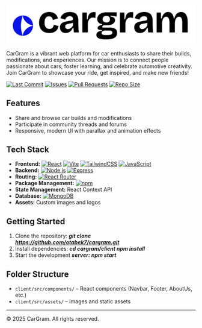 <img src="cargram-logo.png" alt="CarGram Logo" >

CarGram is a vibrant web platform for car enthusiasts to share their builds, modifications, and experiences. Our mission is to connect people passionate about cars, foster learning, and celebrate automotive creativity. Join CarGram to showcase your ride, get inspired, and make new friends!

[![Last Commit](https://img.shields.io/github/last-commit/otabek7/CarGram)](https://github.com/otabek7/CarGram/commits/main)
[![Issues](https://img.shields.io/github/issues/otabek7/CarGram)](https://github.com/otabek7/CarGram/issues)
[![Pull Requests](https://img.shields.io/github/issues-pr/otabek7/CarGram)](https://github.com/otabek7/CarGram/pulls)
[![Repo Size](https://img.shields.io/github/repo-size/otabek7/CarGram)](https://github.com/otabek7/CarGram)

## Features

- Share and browse car builds and modifications
- Participate in community threads and forums
- Responsive, modern UI with parallax and animation effects

## Tech Stack

- **Frontend:** [![React](https://img.shields.io/badge/React-%2320232a.svg?logo=react&logoColor=%2361DAFB)](#) [![Vite](https://img.shields.io/badge/Vite-646CFF?logo=vite&logoColor=white)](#) [![TailwindCSS](https://img.shields.io/badge/Tailwind%20CSS-%2338B2AC.svg?logo=tailwind-css&logoColor=white)](#) [![JavaScript](https://img.shields.io/badge/JavaScript-F7DF1E?logo=javascript&logoColor=000)](#)
- **Backend:** [![Node.js](https://img.shields.io/badge/Node.js-339933?logo=nodedotjs&logoColor=white)](#) [![Express](https://img.shields.io/badge/Express.js-000000?logo=express&logoColor=white)](#)
- **Routing:** [![React Router](https://img.shields.io/badge/React_Router-CA4245?logo=react-router&logoColor=white)](#)
- **Package Management:** [![npm](https://img.shields.io/badge/npm-CB3837?logo=npm&logoColor=fff)](#)
- **State Management:** React Context API
- **Database:** [![MongoDB](https://img.shields.io/badge/MongoDB-%234ea94b.svg?logo=mongodb&logoColor=white)](#)
- **Assets:** Custom images and logos

## Getting Started

1. Clone the repository: _**git clone https://github.com/otabek7/cargram.git**_
2. Install dependencies: _**cd cargram/client npm install**_
3. Start the development _**server: npm start**_

## Folder Structure

- `client/src/components/` – React components (Navbar, Footer, AboutUs, etc.)
- `client/src/assets/` – Images and static assets

---

© 2025 CarGram. All rights reserved.
